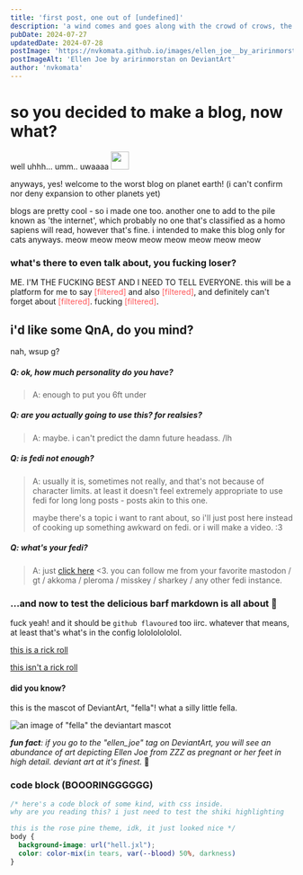 ```yaml
---
title: 'first post, one out of [undefined]'
description: 'a wind comes and goes along with the crowd of crows, the ones that eat away the good meat'
pubDate: 2024-07-27
updatedDate: 2024-07-28
postImage: 'https://nvkomata.github.io/images/ellen_joe__by_aririnmorstan_dhqzf2v.jpg'
postImageAlt: 'Ellen Joe by aririnmorstan on DeviantArt'
author: 'nvkomata'
---
```


# so you decided to make a blog, now what?

well uhhh... umm.. uwaaaa <img src="https://akko.wtf/emoji/cinnamoncune/sgahri_shy.png" width="32px">

anyways, yes! welcome to the worst blog on planet earth! (i can't confirm nor deny expansion to other planets yet)

blogs are pretty cool - so i made one too. another one to add to the pile known as 'the internet',
which probably no one that's classified as a homo sapiens will read, however that's fine.
i intended to make this blog only for cats anyways. meow meow meow meow meow meow meow meow

### what's there to even talk about, you fucking loser?

ME. I'M THE FUCKING BEST AND I NEED TO TELL EVERYONE. this will be a platform for
me to say <span style="color: #ff585b">[filtered]</span>
and also <span style="color: #ff585b">[filtered]</span>, and definitely
can't forget about <span style="color: #ff585b">[filtered]</span>. fucking <span style="color: #ff585b">[filtered]</span>.

## i'd like some QnA, do you mind?

nah, wsup g?

##### Q: ok, how much personality do you have?

> A: enough to put you 6ft under

##### Q: are you actually going to use this? for realsies?

> A: maybe. i can't predict the damn future headass. /lh

##### Q: is fedi not enough?

> A: usually it is, sometimes not really, and that's not because of character limits. at least it doesn't feel
> extremely appropriate to use fedi for long long posts - posts akin to this one.
>
> maybe there's a topic i want to rant about,
> so i'll just post here instead of cooking up something awkward on fedi. or i will make a video. :3

##### Q: what's your fedi?

>A: just [click here](https://akko.wtf/nvkomata) <3. you can follow me from your favorite mastodon / gt / akkoma / pleroma / misskey / sharkey / any other fedi instance.

### ...and now to test the delicious barf markdown is all about 🥴

fuck yeah! and it should be `github flavoured` too iirc. whatever that means, at least that's what's in the config lolololololol.

[this is a rick roll](https://www.youtube.com/watch?v=dQw4w9WgXcQ)

[this isn't a rick roll](https://www.youtube.com/watch?v=xvFZjo5PgG0)

#### did you know?

this is the mascot of DeviantArt, "fella"! what a silly little fella.

![an image of "fella" the deviantart mascot](https://images-wixmp-ed30a86b8c4ca887773594c2.wixmp.com/f/b999fc1c-f7c3-4fc3-a934-f87e7285bb1e/d204j47-53de3f04-05f6-4fa7-a2ba-5d79728ad737.png?token=eyJ0eXAiOiJKV1QiLCJhbGciOiJIUzI1NiJ9.eyJzdWIiOiJ1cm46YXBwOjdlMGQxODg5ODIyNjQzNzNhNWYwZDQxNWVhMGQyNmUwIiwiaXNzIjoidXJuOmFwcDo3ZTBkMTg4OTgyMjY0MzczYTVmMGQ0MTVlYTBkMjZlMCIsIm9iaiI6W1t7InBhdGgiOiJcL2ZcL2I5OTlmYzFjLWY3YzMtNGZjMy1hOTM0LWY4N2U3Mjg1YmIxZVwvZDIwNGo0Ny01M2RlM2YwNC0wNWY2LTRmYTctYTJiYS01ZDc5NzI4YWQ3MzcucG5nIn1dXSwiYXVkIjpbInVybjpzZXJ2aWNlOmZpbGUuZG93bmxvYWQiXX0.4sBu1fu0NDnKdcv1wb0WHW0_jASIriqp6RXZra9aDKY)

*__fun fact__: if you go to the "ellen_joe" tag on DeviantArt, you will see an abundance
of art depicting Ellen Joe from ZZZ as pregnant or her feet in high detail. deviant art at it's finest.* 🩷

### code block (BOOORINGGGGGG)

```css
/* here's a code block of some kind, with css inside.
why are you reading this? i just need to test the shiki highlighting

this is the rose pine theme, idk, it just looked nice */
body {
  background-image: url("hell.jxl");
  color: color-mix(in tears, var(--blood) 50%, darkness)
}
```
